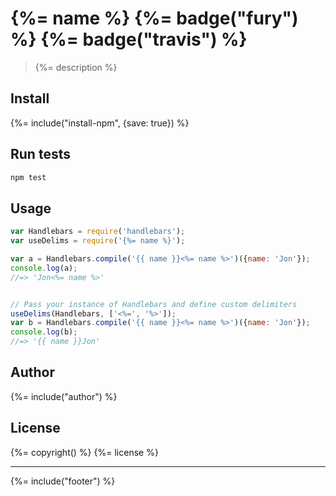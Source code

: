 # {%= name %} {%= badge("fury") %} {%= badge("travis") %}

> {%= description %}

## Install
{%= include("install-npm", {save: true}) %}

## Run tests

```bash
npm test
```

## Usage

```js
var Handlebars = require('handlebars');
var useDelims = require('{%= name %}');

var a = Handlebars.compile('{{ name }}<%= name %>')({name: 'Jon'});
console.log(a);
//=> 'Jon<%= name %>'


// Pass your instance of Handlebars and define custom delimiters
useDelims(Handlebars, ['<%=', '%>']);
var b = Handlebars.compile('{{ name }}<%= name %>')({name: 'Jon'});
console.log(b);
//=> '{{ name }}Jon'
```

## Author
{%= include("author") %}

## License
{%= copyright() %}
{%= license %}

***

{%= include("footer") %}
